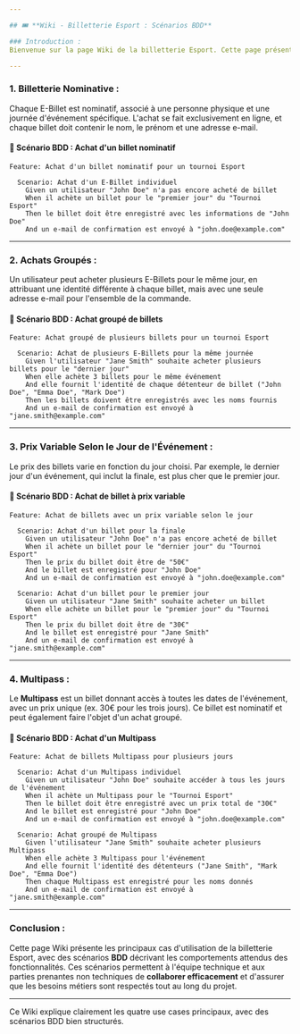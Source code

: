 ```yaml
---

## 🎟 **Wiki - Billetterie Esport : Scénarios BDD**

### Introduction :
Bienvenue sur la page Wiki de la billetterie Esport. Cette page présente les **use cases** clés de notre projet et les scénarios BDD associés. Ces scénarios décrivent le comportement attendu des différentes fonctionnalités en langage naturel, facilitant la compréhension par toutes les parties prenantes.

---
```


### 1. **Billetterie Nominative :**

Chaque E-Billet est nominatif, associé à une personne physique et une journée d'événement spécifique. L'achat se fait exclusivement en ligne, et chaque billet doit contenir le nom, le prénom et une adresse e-mail.

#### 📝 **Scénario BDD : Achat d'un billet nominatif**
```
Feature: Achat d'un billet nominatif pour un tournoi Esport

  Scenario: Achat d'un E-Billet individuel
    Given un utilisateur "John Doe" n'a pas encore acheté de billet
    When il achète un billet pour le "premier jour" du "Tournoi Esport"
    Then le billet doit être enregistré avec les informations de "John Doe"
    And un e-mail de confirmation est envoyé à "john.doe@example.com"
```

---

### 2. **Achats Groupés :**

Un utilisateur peut acheter plusieurs E-Billets pour le même jour, en attribuant une identité différente à chaque billet, mais avec une seule adresse e-mail pour l'ensemble de la commande.

#### 📝 **Scénario BDD : Achat groupé de billets**
```
Feature: Achat groupé de plusieurs billets pour un tournoi Esport

  Scenario: Achat de plusieurs E-Billets pour la même journée
    Given l'utilisateur "Jane Smith" souhaite acheter plusieurs billets pour le "dernier jour"
    When elle achète 3 billets pour le même événement
    And elle fournit l'identité de chaque détenteur de billet ("John Doe", "Emma Doe", "Mark Doe")
    Then les billets doivent être enregistrés avec les noms fournis
    And un e-mail de confirmation est envoyé à "jane.smith@example.com"
```

---

### 3. **Prix Variable Selon le Jour de l'Événement :**

Le prix des billets varie en fonction du jour choisi. Par exemple, le dernier jour d'un événement, qui inclut la finale, est plus cher que le premier jour.

#### 📝 **Scénario BDD : Achat de billet à prix variable**
```
Feature: Achat de billets avec un prix variable selon le jour

  Scenario: Achat d'un billet pour la finale
    Given un utilisateur "John Doe" n'a pas encore acheté de billet
    When il achète un billet pour le "dernier jour" du "Tournoi Esport"
    Then le prix du billet doit être de "50€"
    And le billet est enregistré pour "John Doe"
    And un e-mail de confirmation est envoyé à "john.doe@example.com"
    
  Scenario: Achat d'un billet pour le premier jour
    Given un utilisateur "Jane Smith" souhaite acheter un billet
    When elle achète un billet pour le "premier jour" du "Tournoi Esport"
    Then le prix du billet doit être de "30€"
    And le billet est enregistré pour "Jane Smith"
    And un e-mail de confirmation est envoyé à "jane.smith@example.com"
```

---

### 4. **Multipass :**

Le **Multipass** est un billet donnant accès à toutes les dates de l'événement, avec un prix unique (ex. 30€ pour les trois jours). Ce billet est nominatif et peut également faire l'objet d'un achat groupé.

#### 📝 **Scénario BDD : Achat d'un Multipass**
```
Feature: Achat de billets Multipass pour plusieurs jours

  Scenario: Achat d'un Multipass individuel
    Given un utilisateur "John Doe" souhaite accéder à tous les jours de l'événement
    When il achète un Multipass pour le "Tournoi Esport"
    Then le billet doit être enregistré avec un prix total de "30€"
    And le billet est enregistré pour "John Doe"
    And un e-mail de confirmation est envoyé à "john.doe@example.com"
  
  Scenario: Achat groupé de Multipass
    Given l'utilisateur "Jane Smith" souhaite acheter plusieurs Multipass
    When elle achète 3 Multipass pour l'événement
    And elle fournit l'identité des détenteurs ("Jane Smith", "Mark Doe", "Emma Doe")
    Then chaque Multipass est enregistré pour les noms donnés
    And un e-mail de confirmation est envoyé à "jane.smith@example.com"
```

---

### Conclusion :
Cette page Wiki présente les principaux cas d'utilisation de la billetterie Esport, avec des scénarios **BDD** décrivant les comportements attendus des fonctionnalités. Ces scénarios permettent à l'équipe technique et aux parties prenantes non techniques de **collaborer efficacement** et d'assurer que les besoins métiers sont respectés tout au long du projet.

--- 

Ce Wiki explique clairement les quatre use cases principaux, avec des scénarios BDD bien structurés.